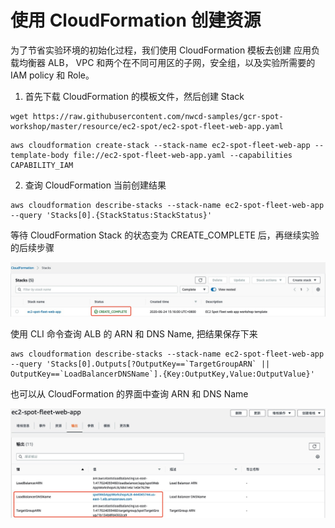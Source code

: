 # 使用 CloudFormation 创建资源

为了节省实验环境的初始化过程，我们使用 CloudFormation 模板去创建 应用负载均衡器 ALB， VPC 和两个在不同可用区的子网，安全组，以及实验所需要的 IAM policy 和 Role。

1. 首先下载 CloudFormation 的模板文件，然后创建 Stack

```
wget https://raw.githubusercontent.com/nwcd-samples/gcr-spot-workshop/master/resource/ec2-spot/ec2-spot-fleet-web-app.yaml
```

```	
aws cloudformation create-stack --stack-name ec2-spot-fleet-web-app --template-body file://ec2-spot-fleet-web-app.yaml --capabilities CAPABILITY_IAM
```

2. 查询 CloudFormation 当前创建结果

```
aws cloudformation describe-stacks --stack-name ec2-spot-fleet-web-app --query 'Stacks[0].{StackStatus:StackStatus}'
```

等待 CloudFormation Stack 的状态变为 CREATE_COMPLETE 后，再继续实验的后续步骤
	
![](../image/ec2-spot/cloudFormation.jpeg)
	
	
使用 CLI 命令查询 ALB 的 ARN 和 DNS Name, 把结果保存下来
	
```
aws cloudformation describe-stacks --stack-name ec2-spot-fleet-web-app --query 'Stacks[0].Outputs[?OutputKey==`TargetGroupARN` || OutputKey==`LoadBalancerDNSName`].{Key:OutputKey,Value:OutputValue}'
```
	
也可以从 CloudFormation 的界面中查询 ARN 和 DNS Name
	
![](../image/ec2-spot/cfOutput.jpeg)

